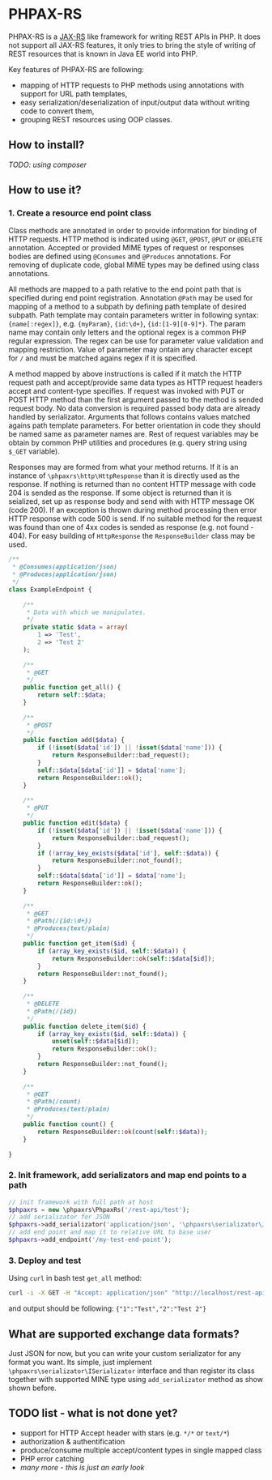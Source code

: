 PHPAX-RS
========

PHPAX-RS is a [JAX-RS](https://jax-rs-spec.java.net/) like framework for writing REST APIs in PHP. It does not support all JAX-RS features, it only tries to bring the style of writing of REST resources that is known in Java EE world into PHP.

Key features of PHPAX-RS are following:
- mapping of HTTP requests to PHP methods using annotations with support for URL path templates,
- easy serialization/deserialization of input/output data without writing code to convert them,
- grouping REST resources using OOP classes.


## How to install?

*TODO: using composer*

## How to use it?

### 1. Create a resource end point class

Class methods are annotated in order to provide information for binding of HTTP requests. HTTP method is indicated using `@GET`, `@POST`, `@PUT` or `@DELETE` annotation. Accepted or provided MIME types of request or responses bodies are defined using `@Consumes` and `@Produces` annotations. For removing of duplicate code, global MIME types may be defined using class annotations.

All methods are mapped to a path relative to the end point path that is specified during end point registration. Annotation `@Path` may be used for mapping of a method to a subpath by defining path template of desired subpath. Path template may contain parameters writter in following syntax: `{name[:regex]}`, e.g. `{myParam}`, `{id:\d+}`, `{id:[1-9][0-9]*}`. The param name may contain only letters and the optional regex is a common PHP regular expression. The regex can be use for parameter value validation and mapping restriction. Value of parameter may ontain any character except for `/` and must be matched agains regex if it is specified.

A method mapped by above instructions is called if it match the HTTP request path and accept/provide same data types as HTTP request headers accept and content-type specifies. If request was invoked with PUT or POST HTTP method than the first argument passed to the method is sended request body. No data conversion is required passed body data are already handled by serializator. Arguments that follows contains values matched agains path template parameters. For better orientation in code they should be named same as parameter names are. Rest of request variables may be obtain by common PHP utilities and procedures (e.g. query string using `$_GET` variable).

Responses may are formed from what your method returns. If it is an instance of `\phpaxrs\http\HttpResponse` than it is directly used as the response. If nothing is returned than no content HTTP message with code 204 is sended as the response. If some object is returned than it is seialized, set up as response body and send with with HTTP message OK (code 200). If an exception is thrown during method processing then error HTTP response with code 500 is send. If no suitable method for the request was found than one of 4xx codes is sended as response (e.g. not found - 404).
For easy building of `HttpResponse` the `ResponseBuilder` class may be used.


```php
/**
 * @Consumes(application/json)
 * @Produces(application/json)
 */
class ExampleEndpoint {
    
    /**
     * Data with which we manipulates.
     */
    private static $data = array(
        1 => 'Test',
        2 => 'Test 2'
    );
    
    /**
     * @GET
     */
    public function get_all() {
        return self::$data;
    }
    
    /**
     * @POST
     */
    public function add($data) {
        if (!isset($data['id']) || !isset($data['name'])) {
            return ResponseBuilder::bad_request();
        }
        self::$data[$data['id']] = $data['name'];
        return ResponseBuilder::ok();
    }
    
    /**
     * @PUT
     */
    public function edit($data) {
        if (!isset($data['id']) || !isset($data['name'])) {
            return ResponseBuilder::bad_request();
        }
        if (!array_key_exists($data['id'], self::$data)) {
            return ResponseBuilder::not_found();
        }
        self::$data[$data['id']] = $data['name'];
        return ResponseBuilder::ok();
    }
    
    /**
     * @GET
     * @Path(/{id:\d+})
     * @Produces(text/plain)
     */
    public function get_item($id) {
        if (array_key_exists($id, self::$data)) {
            return ResponseBuilder::ok(self::$data[$id]);
        }
        return ResponseBuilder::not_found();
    }
    
    /**
     * @DELETE
     * @Path(/{id})
     */
    public function delete_item($id) {
        if (array_key_exists($id, self::$data)) {
            unset(self::$data[$id]);
            return ResponseBuilder::ok();
        }
        return ResponseBuilder::not_found();
    }
    
    /**
     * @GET
     * @Path(/count)
     * @Produces(text/plain)
     */
    public function count() {
        return ResponseBuilder::ok(count(self::$data));
    }
    
}
```

### 2. Init framework, add serializators and map end points to a path

```php
// init framework with full path at host
$phpaxrs = new \phpaxrs\PhpaxRs('/rest-api/test');
// add serializator for JSON
$phpaxrs->add_serializator('application/json', '\phpaxrs\serializator\JsonSerializator');
// add end point and map it to relative URL to base user
$phpaxrs->add_endpoint('/my-test-end-point');
```

### 3. Deploy and test

Using `curl` in bash test `get_all` method:
```bash
curl -i -X GET -H "Accept: application/json" "http://localhost/rest-api/test/my-test-end-point"
```
and output should be following:
`{"1":"Test","2":"Test 2"}`

## What are supported exchange data formats?

Just JSON for now, but you can write your custom serializator for any format you want. Its simple, just implement `\phpaxrs\serializator\ISerializator` interface and than register its class together with supported MINE type using `add_serializator` method as show shown before.

## TODO list - what is not done yet?

- support for HTTP Accept header with stars (e.g. `*/*` or `text/*`)
- authorization & authentification
- produce/consume multiple accept/content types in single mapped class
- PHP error catching
- *many more - this is just an early look*
